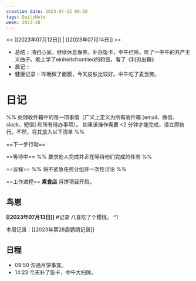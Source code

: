 ```yaml
---
creation date: 2023-07-13 09:50
tags: DailyNote
week: 2023-28
---
```


<< [[2023年07月12日]] | [[2023年07月14日]] >>


- 总结 :: 清扫心室。继续休息保养。补办饭卡，中午扫除，听了一中午的共产主义曲子。晚上学了einheitsfrontlied的和弦，看了《利刃出鞘》
- 晨记 ::
- 健康记录 :: 昨晚做了面膜，今天皮肤比较好。中午吃了麦当劳。

# 日记
%% 处理收件箱中的每一项事情（广义上定义为所有收件箱 [email、微信、slack、短信] 和所有待办事项）。 如果该操作需要 <2 分钟才能完成，请立即执行。不然，将其放入以下清单 %% 

==下一步行动==

==等待中==
%% 要求他人完成并正在等待他们完成的任务 %%

==议程==
%% 将不紧急任务分组并一次性讨论 %%

==工作进程==
**素食店**
月饼项目开启。

## 鸟崽
**[[2023年07月13日]]**
#记录 八喜吃了个樱桃。
^1

本周记录：[[2023年第28周鹦鹉记录]]

## 日程
- <time>09:50</time> 沟通月饼事宜。
- <time>14:23</time> 今天补了饭卡，中午大扫除。